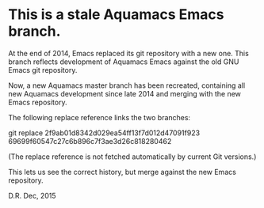 This is a stale Aquamacs Emacs branch.
=========================================

At the end of 2014, Emacs replaced its git repository with a new one.
This branch reflects development of Aquamacs Emacs against the old GNU Emacs git repository.

Now, a new Aquamacs master branch has been recreated, containing all new Aquamacs
development since late 2014 and merging with the new Emacs repository.

The following replace reference links the two branches:

git replace 2f9ab01d8342d029ea54ff13f7d012d47091f923 69699f60547c27c6b896c7f3ae3d26c818280462

(The replace reference is not fetched automatically by current Git versions.)

This lets us see the correct history, but merge against the new Emacs repository.


D.R. Dec, 2015